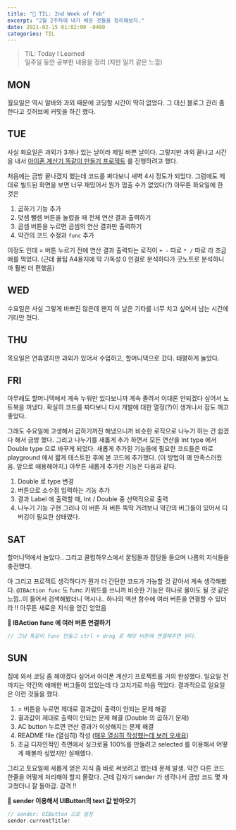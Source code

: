 ```yaml
---
title: "📖 TIL: 2nd Week of Feb"
excerpt: "2월 2주차에 내가 배운 것들을 정리해보자."
date: 2021-02-15 01:02:00 -0400
categories: TIL
---
```

> TIL: Today I Learned  
일주일 동안 공부한 내용을 정리 (지만 일기 같은 느낌)

## MON
월요일은 역시 알바와 과외 때문에 코딩할 시간이 딱히 없었다. 그 대신 블로그 관리 좀 한다고 깃허브에 커밋을 하긴 했다.

## TUE
사실 화요일은 과외가 3개나 있는 날이라 제일 바쁜 날이다. 그렇지만 과외 끝나고 시간을 내서 <u>아이폰 계산기 똑같이 만들기 프로젝트</u> 를 진행하려고 했다. 

처음에는 금방 끝나겠지 했는데 코드를 짜다보니 새벽 4시 정도가 되었다. 그럼에도 제대로 빌드된 화면을 보면 너무 재밌어서 뭔가 멈출 수가 없었다(?) 아무튼 화요일에 한 것은
1. 곱하기 기능 추가
2. 덧셈 뺄셈 버튼을 눌렀을 때 전체 연산 결과 출력하기
3. 곱셈 버튼을 누르면 곱셈의 연산 결과만 출력하기
4. 약간의 코드 수정과 `func` 추가

이정도 인데 = 버튼 누르기 전에 연산 결과 출력되는 로직이 `+ -` 따로 `* /` 따로 라 조금 애를 먹었다. 
(근데 꿀팁 A4용지에 막 가독성 0 인걸로 분석하다가 굿노트로 분석하니까 훨씬 더 편했음)

## WED
수요일은 사실 그렇게 바쁘진 않은데 왠지 이 날은 기타를 너무 치고 싶어서 남는 시간에 기타만 쳤다.

## THU
목요일은 연휴였지만 과외가 있어서 수업하고, 할머니댁으로 갔다. 태평하게 놀았다.

## FRI
아무래도 할머니댁에서 계속 누워만 있다보니까 계속 졸려서 이대론 안되겠다 싶어서 노트북을 꺼냈다. 
확실히 코드를 짜다보니 다시 개발에 대한 열정(?)이 생겨나서 잠도 깨고 좋았다.

그래도 수요일에 고생해서 곱하기까진 해냈으니까 비슷한 로직으로 나누기 하는 건 쉽겠다 해서 금방 했다.
그리고 나누기를 새롭게 추가 하면서 모든 연산을 Int type 에서 Double type 으로 바꾸게 되었다. 
새롭게 추가된 기능들에 필요한 코드들은 따로 playground 에서 짧게 테스트한 후에 본 코드에 추가했다. (이 방법이 꽤 만족스러웠음. 앞으로 애용해야지.) 
아무튼 새롭게 추가한 기능은 다음과 같다.
1. Double 로 type 변경 
2. 버튼으로 소수점 입력하는 기능 추가
3. 결과 Label 에 출력할 때, Int / Double 중 선택적으로 출력
4. 나누기 기능 구현
그러나 이 버튼 저 버튼 뚝딱 거려보니 약간의 버그들이 있어서 디버깅이 필요한 상태였다.

## SAT
할머니댁에서 놀았다.. 그리고 클럽하우스에서 꿀팁들과 잡담들 들으며 나름의 지식들을 충전했다.

아 그리고 프로젝트 생각하다가 뭔가 더 간단한 코드가 가능할 것 같아서 계속 생각해봤다.
`@IBAction func` 도 func 키워드를 쓰니까 비슷한 기능은 하나로 몰아도 될 것 같은 느낌..이 들어서 검색해봤더니 
역시나.. 하나의 액션 함수에 여러 버튼을 연결할 수 있더라 !! 
아무튼 새로운 지식을 얻긴 얻었음

**:pushpin: IBAction func 에 여러 버튼 연결하기**
```swift
// 그냥 똑같이 func 만들고 ctrl + drag 로 해당 버튼에 연결해주면 된다.
```

## SUN
집에 와서 코딩 좀 해야겠다 싶어서 아이폰 계산기 프로젝트를 거의 완성했다. 일요일 전까지는 약간의 애매한 버그들이 있었는데 다 고치기로 마음 먹었다.
결과적으로 일요일은 이런 것들을 했다.
1. = 버튼을 누르면 제대로 결과값이 출력이 안되는 문제 해결
2. 결과값이 제대로 출력이 안되는 문제 해결 (Double 의 곱하기 문제)
3. AC button 누르면 연산 결과가 이상해지는 문제 해결
4. README file (열심히) 작성 ([매우 열심히 작성했는데 보러 오세요](https://github.com/eunjios/ios-calculator))
5. 조금 디자인적인 측면에서 싱크로율 100%를 만들려고 selected 를 이용해서 어떻게 해볼까 싶었지만 실패했다.

그리고 토요일에 새롭게 얻은 지식 좀 바로 써보려고 했는데 문제 발생. 약간 다른 코드 한줄을 어떻게 처리해야 할지 몰랐다.
근데 갑자기 sender 가 생각나서 금방 코드 몇 자 고쳤더니 잘 돌아감. 감격 !!

**:pushpin: sender 이용해서 UIButton의 text 값 받아오기**
```swift
// sender: UIButton 으로 설정 
sender.currentTitle!
```
